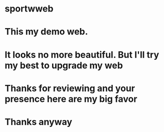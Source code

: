 # sportwweb
# This my demo web. 
# It looks no more beautiful. But I'll try my best to upgrade my web
# Thanks for reviewing and your presence here are my  big favor
# Thanks anyway
